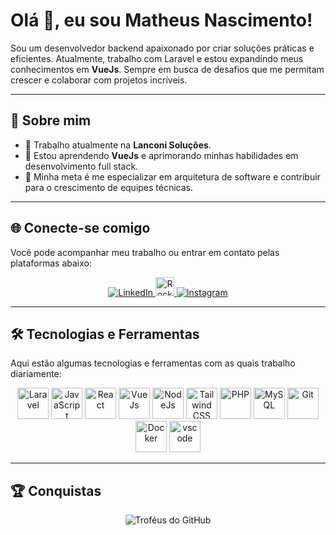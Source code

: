 # Olá 👋, eu sou Matheus Nascimento!

Sou um desenvolvedor backend apaixonado por criar soluções práticas e eficientes. Atualmente, trabalho com Laravel e estou expandindo meus conhecimentos em **VueJs**. Sempre em busca de desafios que me permitam crescer e colaborar com projetos incríveis.

---

## 🚀 Sobre mim

- 💼 Trabalho atualmente na **Lanconi Soluções**.  
- 🌱 Estou aprendendo **VueJs** e aprimorando minhas habilidades em desenvolvimento full stack.  
- 🎯 Minha meta é me especializar em arquitetura de software e contribuir para o crescimento de equipes técnicas.  

---

## 🌐 Conecte-se comigo

Você pode acompanhar meu trabalho ou entrar em contato pelas plataformas abaixo:  

<p align="center">
  <a href="https://www.linkedin.com/in/matheus-nascimento-silva-1131921b0/" target="_blank">
    <img src="https://img.shields.io/badge/LinkedIn-0077B5?style=for-the-badge&logo=linkedin&logoColor=white" alt="LinkedIn" />
  </a>
  <a href="https://app.rocketseat.com.br/me/matheus-nascimento-silva-08396" target="_blank">
    <img src="https://cdn.worldvectorlogo.com/logos/rocketseat.svg" alt="Rocketseat" height="30" />
  </a>
  <a href="https://www.instagram.com/m_a_t_h_e_u_s_s/" target="_blank">
    <img src="https://img.shields.io/badge/Instagram-E4405F?style=for-the-badge&logo=instagram&logoColor=white" alt="Instagram" />
  </a>
</p>

---

## 🛠️ Tecnologias e Ferramentas

Aqui estão algumas tecnologias e ferramentas com as quais trabalho diariamente:  

<p align="center">
  <img src="https://cdn.jsdelivr.net/gh/devicons/devicon@latest/icons/laravel/laravel-original.svg" alt="Laravel" width="50" />
  <img src="https://cdn.jsdelivr.net/gh/devicons/devicon/icons/javascript/javascript-original.svg" alt="JavaScript" width="50" />
  <img src="https://cdn.jsdelivr.net/gh/devicons/devicon@latest/icons/react/react-original.svg" alt="React" width="50" />
  <img src="https://cdn.jsdelivr.net/gh/devicons/devicon@latest/icons/vuejs/vuejs-original.svg" alt="VueJs" width="50" />
  <img src="https://cdn.jsdelivr.net/gh/devicons/devicon@latest/icons/nodejs/nodejs-original.svg" alt="NodeJs" width="50" />
  <img src="https://cdn.jsdelivr.net/gh/devicons/devicon@latest/icons/tailwindcss/tailwindcss-original.svg" alt="Tailwind CSS" width="50" />
  <img src="https://cdn.jsdelivr.net/gh/devicons/devicon/icons/php/php-original.svg" alt="PHP" width="50" />
  <img src="https://cdn.jsdelivr.net/gh/devicons/devicon/icons/mysql/mysql-original-wordmark.svg" alt="MySQL" width="50" />
  <img src="https://cdn.jsdelivr.net/gh/devicons/devicon@latest/icons/git/git-original.svg" alt="Git" width="50" />
  <img src="https://cdn.jsdelivr.net/gh/devicons/devicon/icons/docker/docker-original-wordmark.svg" alt="Docker" width="50" />
  <img src="https://cdn.jsdelivr.net/gh/devicons/devicon@latest/icons/vscode/vscode-original.svg" alt="vscode" width="50" />
</p>

---

## 🏆 Conquistas

<p align="center">
  <img src="https://github-profile-trophy.vercel.app/?username=matheusnascimentosilva&theme=onedark&row=1&no-frame=true&margin-w=10" alt="Troféus do GitHub" />
</p>
